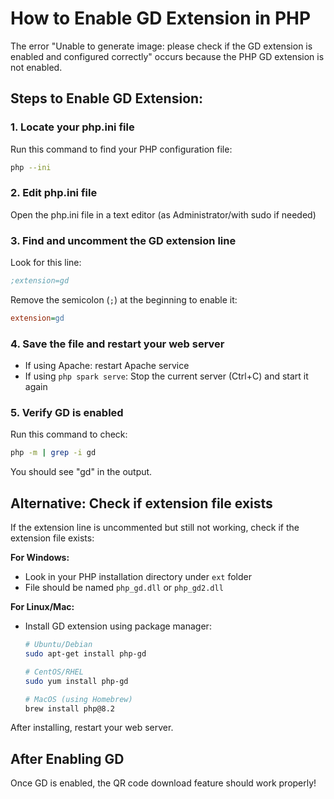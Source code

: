 # How to Enable GD Extension in PHP

The error "Unable to generate image: please check if the GD extension is enabled and configured correctly" occurs because the PHP GD extension is not enabled.

## Steps to Enable GD Extension:

### 1. Locate your php.ini file
Run this command to find your PHP configuration file:
```bash
php --ini
```

### 2. Edit php.ini file
Open the php.ini file in a text editor (as Administrator/with sudo if needed)

### 3. Find and uncomment the GD extension line
Look for this line:
```ini
;extension=gd
```

Remove the semicolon (`;`) at the beginning to enable it:
```ini
extension=gd
```

### 4. Save the file and restart your web server
- If using Apache: restart Apache service
- If using `php spark serve`: Stop the current server (Ctrl+C) and start it again

### 5. Verify GD is enabled
Run this command to check:
```bash
php -m | grep -i gd
```

You should see "gd" in the output.

## Alternative: Check if extension file exists

If the extension line is uncommented but still not working, check if the extension file exists:

**For Windows:**
- Look in your PHP installation directory under `ext` folder
- File should be named `php_gd.dll` or `php_gd2.dll`

**For Linux/Mac:**
- Install GD extension using package manager:
  ```bash
  # Ubuntu/Debian
  sudo apt-get install php-gd
  
  # CentOS/RHEL
  sudo yum install php-gd
  
  # MacOS (using Homebrew)
  brew install php@8.2
  ```

After installing, restart your web server.

## After Enabling GD

Once GD is enabled, the QR code download feature should work properly!
